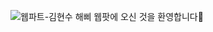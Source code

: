 ![웹파트-김현수](https://user-images.githubusercontent.com/79238676/227775566-262f7419-cfe9-46a4-88c6-da7d122b9619.png)
해삐 웹팟에 오신 것을 환영합니다🌼

